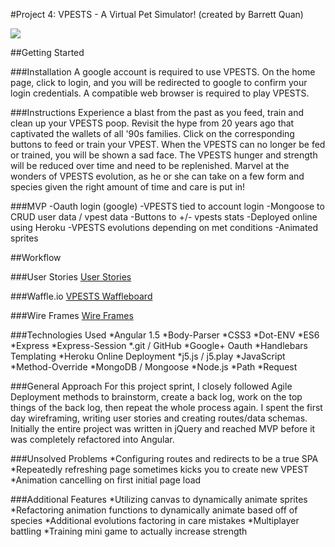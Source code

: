 #Project 4: VPESTS - A Virtual Pet Simulator! (created by Barrett Quan)

![](https://github.com/yeahbq/project_04-vpets-/blob/master/Screen%20Shot%202017-03-03%20at%2010.40.05%20AM.png)


##Getting Started

###Installation
A google account is required to use VPESTS. On the home page, click
to login, and you will be redirected to google to confirm your login
credentials. A compatible web browser is required to play VPESTS.

###Instructions
Experience a blast from the past as you feed, train and clean up your VPESTS
poop. Revisit the hype from 20 years ago that captivated the wallets of
all '90s families. Click on the corresponding buttons to feed or train 
your VPEST. When the VPESTS can no longer be fed or trained, you will be
shown a sad face. The VPESTS hunger and strength will be reduced over time
and need to be replenished. Marvel at the wonders of VPESTS evolution, as
he or she can take on a few form and species given the right amount of time
and care is put in!

###MVP
-Oauth login (google)
-VPESTS tied to account login
-Mongoose to CRUD user data / vpest data
-Buttons to +/- vpests stats
-Deployed online using Heroku
-VPESTS evolutions depending on met conditions
-Animated sprites

##Workflow

###User Stories
[User Stories](https://github.com/yeahbq/project_04-vpets-/blob/master/vpests-userstories.JPG)

###Waffle.io
[VPESTS Waffleboard](https://waffle.io/yeahbq/project_04-vpets-)

###Wire Frames
[Wire Frames](https://github.com/yeahbq/project_04-vpets-/blob/master/vpests-wireframes.JPG)

###Technologies Used
*Angular 1.5
*Body-Parser
*CSS3
*Dot-ENV
*ES6
*Express
*Express-Session
*.git / GitHub
*Google+ Oauth
*Handlebars Templating
*Heroku Online Deployment
*j5.js / j5.play
*JavaScript
*Method-Override
*MongoDB / Mongoose
*Node.js
*Path
*Request

###General Approach
For this project sprint, I closely followed Agile Deployment methods
to brainstorm, create a back log, work on the top things of the back log, 
then repeat the whole process again. I spent the first day wireframing,
writing user stories and creating routes/data schemas. Initially the entire
project was written in jQuery and reached MVP before it was completely
refactored into Angular.

###Unsolved Problems
*Configuring routes and redirects to be a true SPA
*Repeatedly refreshing page sometimes kicks you to create new VPEST
*Animation cancelling on first initial page load

###Additional Features
*Utilizing canvas to dynamically animate sprites
*Refactoring animation functions to dynamically animate based off of species
*Additional evolutions factoring in care mistakes
*Multiplayer battling
*Training mini game to actually increase strength

